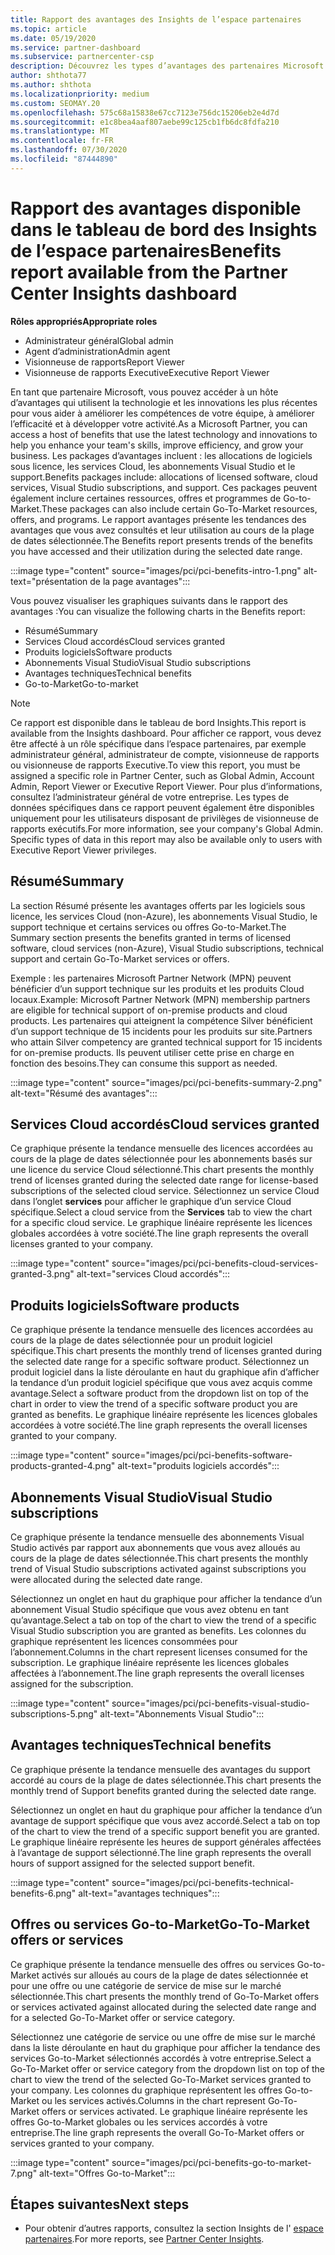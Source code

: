 ```yaml
---
title: Rapport des avantages des Insights de l’espace partenaires
ms.topic: article
ms.date: 05/19/2020
ms.service: partner-dashboard
ms.subservice: partnercenter-csp
description: Découvrez les types d’avantages des partenaires Microsoft qui vous ont été accordés pour vous aider à développer votre activité, améliorer l’efficacité et améliorer les compétences de votre équipe.
author: shthota77
ms.author: shthota
ms.localizationpriority: medium
ms.custom: SEOMAY.20
ms.openlocfilehash: 575c68a15838e67cc7123e756dc15206eb2e4d7d
ms.sourcegitcommit: e1c8bea4aaf807aebe99c125cb1fb6dc8fdfa210
ms.translationtype: MT
ms.contentlocale: fr-FR
ms.lasthandoff: 07/30/2020
ms.locfileid: "87444890"
---
```

# <a name="benefits-report-available-from-the-partner-center-insights-dashboard"></a><span data-ttu-id="d1724-103">Rapport des avantages disponible dans le tableau de bord des Insights de l’espace partenaires</span><span class="sxs-lookup"><span data-stu-id="d1724-103">Benefits report available from the Partner Center Insights dashboard</span></span>

<span data-ttu-id="d1724-104">**Rôles appropriés**</span><span class="sxs-lookup"><span data-stu-id="d1724-104">**Appropriate roles**</span></span>

- <span data-ttu-id="d1724-105">Administrateur général</span><span class="sxs-lookup"><span data-stu-id="d1724-105">Global admin</span></span>
- <span data-ttu-id="d1724-106">Agent d’administration</span><span class="sxs-lookup"><span data-stu-id="d1724-106">Admin agent</span></span>
- <span data-ttu-id="d1724-107">Visionneuse de rapports</span><span class="sxs-lookup"><span data-stu-id="d1724-107">Report Viewer</span></span>
- <span data-ttu-id="d1724-108">Visionneuse de rapports Executive</span><span class="sxs-lookup"><span data-stu-id="d1724-108">Executive Report Viewer</span></span>

<span data-ttu-id="d1724-109">En tant que partenaire Microsoft, vous pouvez accéder à un hôte d’avantages qui utilisent la technologie et les innovations les plus récentes pour vous aider à améliorer les compétences de votre équipe, à améliorer l’efficacité et à développer votre activité.</span><span class="sxs-lookup"><span data-stu-id="d1724-109">As a Microsoft Partner, you can access a host of benefits that use the latest technology and innovations to help you enhance your team's skills, improve efficiency, and grow your business.</span></span> <span data-ttu-id="d1724-110">Les packages d’avantages incluent : les allocations de logiciels sous licence, les services Cloud, les abonnements Visual Studio et le support.</span><span class="sxs-lookup"><span data-stu-id="d1724-110">Benefits packages include: allocations of licensed software, cloud services, Visual Studio subscriptions, and support.</span></span> <span data-ttu-id="d1724-111">Ces packages peuvent également inclure certaines ressources, offres et programmes de Go-to-Market.</span><span class="sxs-lookup"><span data-stu-id="d1724-111">These packages can also include certain Go-To-Market resources, offers, and programs.</span></span> <span data-ttu-id="d1724-112">Le rapport avantages présente les tendances des avantages que vous avez consultés et leur utilisation au cours de la plage de dates sélectionnée.</span><span class="sxs-lookup"><span data-stu-id="d1724-112">The Benefits report presents trends of the benefits you have accessed and their utilization during the selected date range.</span></span>

:::image type="content" source="images/pci/pci-benefits-intro-1.png" alt-text="présentation de la page avantages":::

<span data-ttu-id="d1724-114">Vous pouvez visualiser les graphiques suivants dans le rapport des avantages :</span><span class="sxs-lookup"><span data-stu-id="d1724-114">You can visualize the following charts in the Benefits report:</span></span>

- <span data-ttu-id="d1724-115">Résumé</span><span class="sxs-lookup"><span data-stu-id="d1724-115">Summary</span></span>
- <span data-ttu-id="d1724-116">Services Cloud accordés</span><span class="sxs-lookup"><span data-stu-id="d1724-116">Cloud services granted</span></span>
- <span data-ttu-id="d1724-117">Produits logiciels</span><span class="sxs-lookup"><span data-stu-id="d1724-117">Software products</span></span>
- <span data-ttu-id="d1724-118">Abonnements Visual Studio</span><span class="sxs-lookup"><span data-stu-id="d1724-118">Visual Studio subscriptions</span></span>
- <span data-ttu-id="d1724-119">Avantages techniques</span><span class="sxs-lookup"><span data-stu-id="d1724-119">Technical benefits</span></span>
- <span data-ttu-id="d1724-120">Go-to-Market</span><span class="sxs-lookup"><span data-stu-id="d1724-120">Go-to-market</span></span>

 > [!NOTE]
 > <span data-ttu-id="d1724-121">Ce rapport est disponible dans le tableau de bord Insights.</span><span class="sxs-lookup"><span data-stu-id="d1724-121">This report is available from the Insights dashboard.</span></span> <span data-ttu-id="d1724-122">Pour afficher ce rapport, vous devez être affecté à un rôle spécifique dans l’espace partenaires, par exemple administrateur général, administrateur de compte, visionneuse de rapports ou visionneuse de rapports Executive.</span><span class="sxs-lookup"><span data-stu-id="d1724-122">To view this report, you must be assigned a specific role in Partner Center, such as Global Admin, Account Admin, Report Viewer or Executive Report Viewer.</span></span> <span data-ttu-id="d1724-123">Pour plus d’informations, consultez l’administrateur général de votre entreprise. Les types de données spécifiques dans ce rapport peuvent également être disponibles uniquement pour les utilisateurs disposant de privilèges de visionneuse de rapports exécutifs.</span><span class="sxs-lookup"><span data-stu-id="d1724-123">For more information, see your company's Global Admin. Specific types of data in this report may also be available only to users with Executive Report Viewer privileges.</span></span>

## <a name="summary"></a><span data-ttu-id="d1724-124">Résumé</span><span class="sxs-lookup"><span data-stu-id="d1724-124">Summary</span></span>

<span data-ttu-id="d1724-125">La section Résumé présente les avantages offerts par les logiciels sous licence, les services Cloud (non-Azure), les abonnements Visual Studio, le support technique et certains services ou offres Go-to-Market.</span><span class="sxs-lookup"><span data-stu-id="d1724-125">The Summary section presents the benefits granted in terms of licensed software, cloud services (non-Azure), Visual Studio subscriptions, technical support and certain Go-To-Market services or offers.</span></span>

<span data-ttu-id="d1724-126">Exemple : les partenaires Microsoft Partner Network (MPN) peuvent bénéficier d’un support technique sur les produits et les produits Cloud locaux.</span><span class="sxs-lookup"><span data-stu-id="d1724-126">Example: Microsoft Partner Network (MPN) membership partners are eligible for technical support of on-premise products and cloud products.</span></span> <span data-ttu-id="d1724-127">Les partenaires qui atteignent la compétence Silver bénéficient d’un support technique de 15 incidents pour les produits sur site.</span><span class="sxs-lookup"><span data-stu-id="d1724-127">Partners who attain Silver competency are granted technical support for 15 incidents for on-premise products.</span></span> <span data-ttu-id="d1724-128">Ils peuvent utiliser cette prise en charge en fonction des besoins.</span><span class="sxs-lookup"><span data-stu-id="d1724-128">They can consume this support as needed.</span></span> 

:::image type="content" source="images/pci/pci-benefits-summary-2.png" alt-text="Résumé des avantages":::

## <a name="cloud-services-granted"></a><span data-ttu-id="d1724-130">Services Cloud accordés</span><span class="sxs-lookup"><span data-stu-id="d1724-130">Cloud services granted</span></span>

<span data-ttu-id="d1724-131">Ce graphique présente la tendance mensuelle des licences accordées au cours de la plage de dates sélectionnée pour les abonnements basés sur une licence du service Cloud sélectionné.</span><span class="sxs-lookup"><span data-stu-id="d1724-131">This chart presents the monthly trend of licenses granted during the selected date range for license-based subscriptions of the selected cloud service.</span></span>
<span data-ttu-id="d1724-132">Sélectionnez un service Cloud dans l’onglet **services** pour afficher le graphique d’un service Cloud spécifique.</span><span class="sxs-lookup"><span data-stu-id="d1724-132">Select a cloud service from the **Services** tab to view the chart for a specific cloud service.</span></span> <span data-ttu-id="d1724-133">Le graphique linéaire représente les licences globales accordées à votre société.</span><span class="sxs-lookup"><span data-stu-id="d1724-133">The line graph represents the overall licenses granted to your company.</span></span>

:::image type="content" source="images/pci/pci-benefits-cloud-services-granted-3.png" alt-text="services Cloud accordés":::

## <a name="software-products"></a><span data-ttu-id="d1724-135">Produits logiciels</span><span class="sxs-lookup"><span data-stu-id="d1724-135">Software products</span></span>

<span data-ttu-id="d1724-136">Ce graphique présente la tendance mensuelle des licences accordées au cours de la plage de dates sélectionnée pour un produit logiciel spécifique.</span><span class="sxs-lookup"><span data-stu-id="d1724-136">This chart presents the monthly trend of licenses granted during the selected date range for a specific software product.</span></span> <span data-ttu-id="d1724-137">Sélectionnez un produit logiciel dans la liste déroulante en haut du graphique afin d’afficher la tendance d’un produit logiciel spécifique que vous avez acquis comme avantage.</span><span class="sxs-lookup"><span data-stu-id="d1724-137">Select a software product from the dropdown list on top of the chart in order to view the trend of a specific software product you are granted as benefits.</span></span> <span data-ttu-id="d1724-138">Le graphique linéaire représente les licences globales accordées à votre société.</span><span class="sxs-lookup"><span data-stu-id="d1724-138">The line graph represents the overall licenses granted to your company.</span></span>

:::image type="content" source="images/pci/pci-benefits-software-products-granted-4.png" alt-text="produits logiciels accordés":::

## <a name="visual-studio-subscriptions"></a><span data-ttu-id="d1724-140">Abonnements Visual Studio</span><span class="sxs-lookup"><span data-stu-id="d1724-140">Visual Studio subscriptions</span></span>

<span data-ttu-id="d1724-141">Ce graphique présente la tendance mensuelle des abonnements Visual Studio activés par rapport aux abonnements que vous avez alloués au cours de la plage de dates sélectionnée.</span><span class="sxs-lookup"><span data-stu-id="d1724-141">This chart presents the monthly trend of Visual Studio subscriptions activated against subscriptions you were allocated during the selected date range.</span></span>

<span data-ttu-id="d1724-142">Sélectionnez un onglet en haut du graphique pour afficher la tendance d’un abonnement Visual Studio spécifique que vous avez obtenu en tant qu’avantage.</span><span class="sxs-lookup"><span data-stu-id="d1724-142">Select a tab on top of the chart to view the trend of a specific Visual Studio subscription you are granted as benefits.</span></span> <span data-ttu-id="d1724-143">Les colonnes du graphique représentent les licences consommées pour l’abonnement.</span><span class="sxs-lookup"><span data-stu-id="d1724-143">Columns in the chart represent licenses consumed for the subscription.</span></span> <span data-ttu-id="d1724-144">Le graphique linéaire représente les licences globales affectées à l’abonnement.</span><span class="sxs-lookup"><span data-stu-id="d1724-144">The line graph represents the overall licenses assigned for the subscription.</span></span>

:::image type="content" source="images/pci/pci-benefits-visual-studio-subscriptions-5.png" alt-text="Abonnements Visual Studio":::

## <a name="technical-benefits"></a><span data-ttu-id="d1724-146">Avantages techniques</span><span class="sxs-lookup"><span data-stu-id="d1724-146">Technical benefits</span></span>

<span data-ttu-id="d1724-147">Ce graphique présente la tendance mensuelle des avantages du support accordé au cours de la plage de dates sélectionnée.</span><span class="sxs-lookup"><span data-stu-id="d1724-147">This chart presents the monthly trend of Support benefits granted during the selected date range.</span></span>

<span data-ttu-id="d1724-148">Sélectionnez un onglet en haut du graphique pour afficher la tendance d’un avantage de support spécifique que vous avez accordé.</span><span class="sxs-lookup"><span data-stu-id="d1724-148">Select a tab on top of the chart to view the trend of a specific support benefit you are granted.</span></span> <span data-ttu-id="d1724-149">Le graphique linéaire représente les heures de support générales affectées à l’avantage de support sélectionné.</span><span class="sxs-lookup"><span data-stu-id="d1724-149">The line graph represents the overall hours of support assigned for the selected support benefit.</span></span>

:::image type="content" source="images/pci/pci-benefits-technical-benefits-6.png" alt-text="avantages techniques":::

## <a name="go-to-market-offers-or-services"></a><span data-ttu-id="d1724-151">Offres ou services Go-to-Market</span><span class="sxs-lookup"><span data-stu-id="d1724-151">Go-To-Market offers or services</span></span>

<span data-ttu-id="d1724-152">Ce graphique présente la tendance mensuelle des offres ou services Go-to-Market activés sur alloués au cours de la plage de dates sélectionnée et pour une offre ou une catégorie de service de mise sur le marché sélectionnée.</span><span class="sxs-lookup"><span data-stu-id="d1724-152">This chart presents the monthly trend of Go-To-Market offers or services activated against allocated during the selected date range and for a selected Go-To-Market offer or service category.</span></span>

<span data-ttu-id="d1724-153">Sélectionnez une catégorie de service ou une offre de mise sur le marché dans la liste déroulante en haut du graphique pour afficher la tendance des services Go-to-Market sélectionnés accordés à votre entreprise.</span><span class="sxs-lookup"><span data-stu-id="d1724-153">Select a Go-To-Market offer or service category from the dropdown list on top of the chart to view the trend of the selected Go-To-Market services granted to your company.</span></span> <span data-ttu-id="d1724-154">Les colonnes du graphique représentent les offres Go-to-Market ou les services activés.</span><span class="sxs-lookup"><span data-stu-id="d1724-154">Columns in the chart represent Go-To-Market offers or services activated.</span></span> <span data-ttu-id="d1724-155">Le graphique linéaire représente les offres Go-to-Market globales ou les services accordés à votre entreprise.</span><span class="sxs-lookup"><span data-stu-id="d1724-155">The line graph represents the overall Go-To-Market offers or services granted to your company.</span></span>

:::image type="content" source="images/pci/pci-benefits-go-to-market-7.png" alt-text="Offres Go-to-Market":::

## <a name="next-steps"></a><span data-ttu-id="d1724-157">Étapes suivantes</span><span class="sxs-lookup"><span data-stu-id="d1724-157">Next steps</span></span>

- <span data-ttu-id="d1724-158">Pour obtenir d’autres rapports, consultez la section Insights de l' [espace partenaires](partner-center-insights.md).</span><span class="sxs-lookup"><span data-stu-id="d1724-158">For more reports, see [Partner Center Insights](partner-center-insights.md).</span></span>
